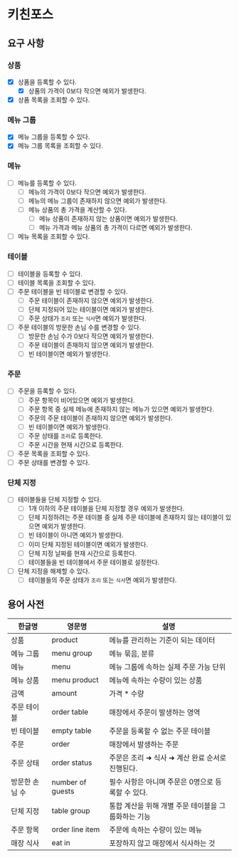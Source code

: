 # 키친포스

## 요구 사항

### 상품

- [x] 상품을 등록할 수 있다.
  - [x] 상품의 가격이 0보다 작으면 예외가 발생한다.
- [x] 상품 목록을 조회할 수 있다.

### 메뉴 그룹

- [x] 메뉴 그룹을 등록할 수 있다.
- [x] 메뉴 그룹 목록을 조회할 수 있다.

### 메뉴

- [ ] 메뉴를 등록할 수 있다.
  - [ ] 메뉴의 가격이 0보다 작으면 예외가 발생한다.
  - [ ] 메뉴의 메뉴 그룹이 존재하지 않으면 예외가 발생한다.
  - [ ] 메뉴 상품의 총 가격을 계산할 수 있다.
    - [ ] 메뉴 상품이 존재하지 않는 상품이면 예외가 발생한다.
    - [ ] 메뉴 가격과 메뉴 상품의 총 가격이 다르면 예외가 발생한다.
- [ ] 메뉴 목록을 조회할 수 있다.

### 테이블

- [ ] 테이블을 등록할 수 있다.
- [ ] 테이블 목록을 조회할 수 있다.
- [ ] 주문 테이블을 빈 테이블로 변경할 수 있다.
  - [ ] 주문 테이블이 존재하지 않으면 예외가 발생한다.
  - [ ] 단체 지정되어 있는 테이블이면 예외가 발생한다.
  - [ ] 주문 상태가 `조리` 또는 `식사`면 예외가 발생한다.
- [ ] 주문 테이블의 방문한 손님 수를 변경할 수 있다.
  - [ ] 방문한 손님 수가 0보다 작으면 예외가 발생한다.
  - [ ] 주문 테이블이 존재하지 않으면 예외가 발생한다.
  - [ ] 빈 테이블이면 예외가 발생한다.

### 주문

- [ ] 주문을 등록할 수 있다.
  - [ ] 주문 항목이 비어있으면 예외가 발생한다.
  - [ ] 주문 항목 중 실제 메뉴에 존재하지 않는 메뉴가 있으면 예외가 발생한다.
  - [ ] 주문의 주문 테이블이 존재하지 않으면 예외가 발생한다.
  - [ ] 빈 테이블이면 예외가 발생한다.
  - [ ] 주문 상태를 `조리`로 등록한다.
  - [ ] 주문 시간을 현재 시간으로 등록한다.
- [ ] 주문 목록을 조회할 수 있다.
- [ ] 주문 상태를 변경할 수 있다.

### 단체 지정

- [ ] 테이블들을 단체 지정할 수 있다.
  - [ ] 1개 이하의 주문 테이블을 단체 지정할 경우 예외가 발생한다.
  - [ ] 단체 지정하려는 주문 테이블 중 실제 주문 테이블에 존재하지 않는 테이블이 있으면 예외가 발생한다.
  - [ ] 빈 테이블이 아니면 예외가 발생한다.
  - [ ] 이미 단체 지정된 테이블이면 예외가 발생한다.
  - [ ] 단체 지정 날짜를 현재 시간으로 등록한다.
  - [ ] 테이블들을 빈 테이블에서 주문 테이블로 설정한다.
- [ ] 단체 지정을 해제할 수 있다.
  - [ ] 테이블들의 주문 상태가 `조리` 또는 `식사`면 예외가 발생한다.

## 용어 사전

| 한글명 | 영문명 | 설명 |
| --- | --- | --- |
| 상품 | product | 메뉴를 관리하는 기준이 되는 데이터 |
| 메뉴 그룹 | menu group | 메뉴 묶음, 분류 |
| 메뉴 | menu | 메뉴 그룹에 속하는 실제 주문 가능 단위 |
| 메뉴 상품 | menu product | 메뉴에 속하는 수량이 있는 상품 |
| 금액 | amount | 가격 * 수량 |
| 주문 테이블 | order table | 매장에서 주문이 발생하는 영역 |
| 빈 테이블 | empty table | 주문을 등록할 수 없는 주문 테이블 |
| 주문 | order | 매장에서 발생하는 주문 |
| 주문 상태 | order status | 주문은 조리 ➜ 식사 ➜ 계산 완료 순서로 진행된다. |
| 방문한 손님 수 | number of guests | 필수 사항은 아니며 주문은 0명으로 등록할 수 있다. |
| 단체 지정 | table group | 통합 계산을 위해 개별 주문 테이블을 그룹화하는 기능 |
| 주문 항목 | order line item | 주문에 속하는 수량이 있는 메뉴 |
| 매장 식사 | eat in | 포장하지 않고 매장에서 식사하는 것 |
